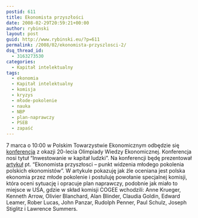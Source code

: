 ```yaml
---
postid: 611
title: Ekonomista przyszłości
date: 2008-02-29T20:59:21+00:00
author: rybinski
layout: post
guid: http://www.rybinski.eu/?p=611
permalink: /2008/02/ekonomista-przyszlosci-2/
dsq_thread_id:
  - 3163273530
categories:
  - Kapitał intelektualny
tags:
  - ekonomia
  - Kapitał intelektualny
  - komisja
  - kryzys
  - młode-pokolenie
  - nauka
  - NBP
  - plan-naprawczy
  - PSEB
  - zapaść
---
```

7 marca o 10:00 w Polskim Towarzystwie Ekonomicznym odbędzie się [konferencja](/uploads/03_07_konferencja_ekonomista_przyszlosci.pdf) z okazji 20-lecia Olimpiady Wiedzy Ekonomicznej. Konferencja nosi tytuł “Inwestowanie w kapitał ludzki”. Na konferencji będę prezentował [artykuł](http://www.rybinski.eu/resources/non-modules.d/dispatcher/dispatch.php?id=2259) pt. “Ekonomista przyszłosci – punkt widzenia młodego pokolenia polskich ekonomistów”. W artykule pokazuję jak źle oceniana jest polska ekonomia przez młode pokolenie i postuluję powołanie specjalnej komisji, która oceni sytuację i opracuje plan naprawczy, podobnie jak miało to miejsce w USA, gdzie w skład komisji COGEE wchodzili: Anne Krueger, Kenneth Arrow, Olivier Blanchard, Alan Blinder, Claudia Goldin, Edward Leamer, Rober Lucas, John Panzar, Rudolph Penner, Paul Schulz, Joseph Stiglitz i Lawrence Summers.
